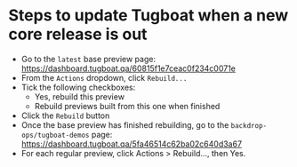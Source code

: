 # Steps to update Tugboat when a new core release is out

- Go to the `latest` base preview page:
  https://dashboard.tugboat.qa/60815f1e7ceac0f234c0071e
- From the `Actions` dropdown, click `Rebuild...`
- Tick the following checkboxes:
  - Yes, rebuild this preview
  - Rebuild previews built from this one when finished
- Click the `Rebuild` button
- Once the base preview has finished rebuilding, go to the
  `backdrop-ops/tugboat-demos` page:
  https://dashboard.tugboat.qa/5fa46514c62ba02c640d3a67
- For each regular preview, click Actions > Rebuild..., then Yes.
